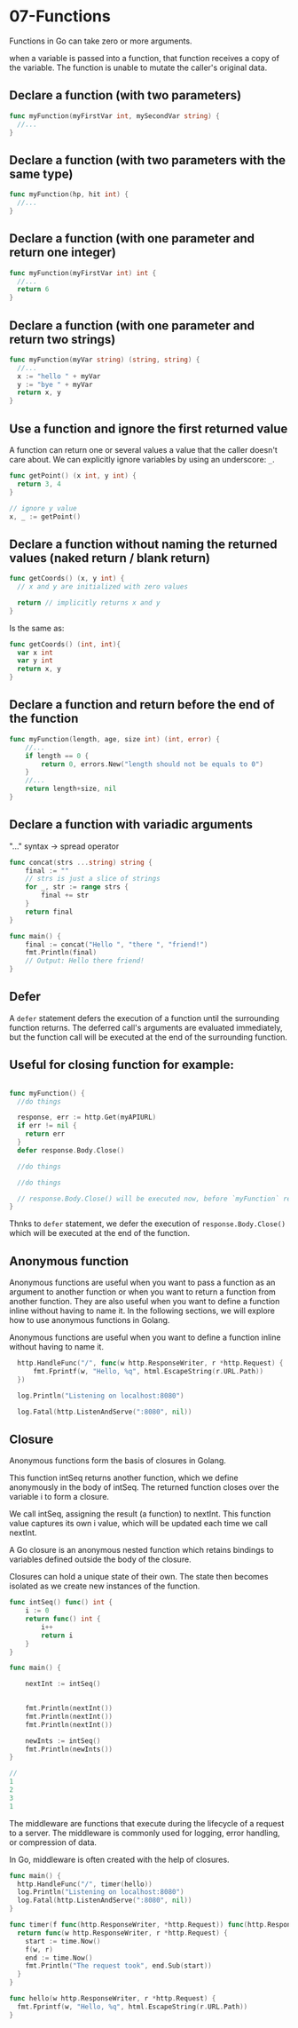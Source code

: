 # 07-Functions

Functions in Go can take zero or more arguments.

when a variable is passed into a function, that function receives a copy of the variable. The function is unable to mutate the caller's original data.

## Declare a function (with two parameters)

```go
func myFunction(myFirstVar int, mySecondVar string) {
  //...
}
```

## Declare a function (with two parameters with the same type)

```go
func myFunction(hp, hit int) {
  //...
}

```

## Declare a function (with one parameter and return one integer)

```go
func myFunction(myFirstVar int) int {
  //...
  return 6
}
```

## Declare a function (with one parameter and return two strings)

```go
func myFunction(myVar string) (string, string) {
  //...
  x := "hello " + myVar
  y := "bye " + myVar
  return x, y
}
```

## Use a function and ignore the first returned value

A function can return one or several values a value that the caller doesn't care about. We can explicitly ignore variables by using an underscore: `_`.

```go
func getPoint() (x int, y int) {
  return 3, 4
}

// ignore y value
x, _ := getPoint()
```

## Declare a function without naming the returned values (naked return / blank return)

```go
func getCoords() (x, y int) {
  // x and y are initialized with zero values

  return // implicitly returns x and y
}
```

Is the same as:

```go
func getCoords() (int, int){
  var x int
  var y int
  return x, y
}
```

## Declare a function and return before the end of the function

```go
func myFunction(length, age, size int) (int, error) {
    //...
	if length == 0 {
		return 0, errors.New("length should not be equals to 0")
	}
    //...
	return length+size, nil
}
```

## Declare a function with variadic arguments

"..." syntax -> spread operator

```go
func concat(strs ...string) string {
    final := ""
    // strs is just a slice of strings
    for _, str := range strs {
        final += str
    }
    return final
}

func main() {
    final := concat("Hello ", "there ", "friend!")
    fmt.Println(final)
    // Output: Hello there friend!
}
```

## Defer

A `defer` statement defers the execution of a function until the surrounding function returns. 
The deferred call's arguments are evaluated immediately, but the function call will be executed at the end of the surrounding function. 

## Useful for closing function for example:

```go

func myFunction() {
  //do things

  response, err := http.Get(myAPIURL)
  if err != nil {
    return err
  }
  defer response.Body.Close()

  //do things

  //do things

  // response.Body.Close() will be executed now, before `myFunction` returns
}

```

Thnks to `defer` statement, we defer the execution of `response.Body.Close()` which will be executed at the end of the function.

## Anonymous function

Anonymous functions are useful when you want to pass a function as an argument to another function or when you want to return a function from another function. They are also useful when you want to define a function inline without having to name it. In the following sections, we will explore how to use anonymous functions in Golang.

Anonymous functions are useful when you want to define a function inline without having to name it.

```go
  http.HandleFunc("/", func(w http.ResponseWriter, r *http.Request) {
      fmt.Fprintf(w, "Hello, %q", html.EscapeString(r.URL.Path))
  })

  log.Println("Listening on localhost:8080")

  log.Fatal(http.ListenAndServe(":8080", nil))
```

## Closure

Anonymous functions form the basis of closures in Golang.

This function intSeq returns another function, which we define anonymously in the body of intSeq. The returned function closes over the variable i to form a closure.
	

  We call intSeq, assigning the result (a function) to nextInt. This function value captures its own i value, which will be updated each time we call nextInt.
	

A Go closure is an anonymous nested function which retains bindings to variables defined outside the body of the closure.

Closures can hold a unique state of their own. The state then becomes isolated as we create new instances of the function.

```go
func intSeq() func() int {
    i := 0
    return func() int {
        i++
        return i
    }
}

func main() {

    nextInt := intSeq()
	

    fmt.Println(nextInt())
    fmt.Println(nextInt())
    fmt.Println(nextInt())	

    newInts := intSeq()
    fmt.Println(newInts())
}

//
1
2
3
1
```

The middleware are functions that execute during the lifecycle of a request to a server. The middleware is commonly used for logging, error handling, or compression of data.

In Go, middleware is often created with the help of closures.

```go
func main() {
  http.HandleFunc("/", timer(hello))
  log.Println("Listening on localhost:8080")
  log.Fatal(http.ListenAndServe(":8080", nil))
}

func timer(f func(http.ResponseWriter, *http.Request)) func(http.ResponseWriter, *http.Request) {
  return func(w http.ResponseWriter, r *http.Request) {
    start := time.Now()
    f(w, r)
    end := time.Now()
    fmt.Println("The request took", end.Sub(start))
  }
}

func hello(w http.ResponseWriter, r *http.Request) {
  fmt.Fprintf(w, "Hello, %q", html.EscapeString(r.URL.Path))
}
```